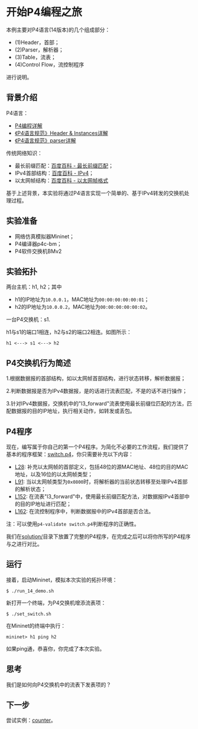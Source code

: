 # 开始P4编程之旅

本例主要对P4语言(14版本)的几个组成部分：
- (1)Header，首部；
- (2)Parser，解析器；
- (3)Table，流表；
- (4)Control Flow，流控制程序 

进行说明。

## 背景介绍

P4语言：
- [P4编程详解](http://www.sdnlab.com/17882.html)
- [《P4语言规范》Header & Instances详解](http://www.sdnlab.com/17955.html)
- [《P4语言规范》parser详解 ](http://www.sdnlab.com/18021.html)

传统网络知识：
- 最长前缀匹配：[百度百科 - 最长前缀匹配](https://baike.baidu.com/item/%E6%9C%80%E9%95%BF%E5%89%8D%E7%BC%80%E5%8C%B9%E9%85%8D/5488072?fr=aladdin)；
- IPv4首部结构：[百度百科 - IPv4](https://baike.baidu.com/item/IPv4/422599?fr=aladdin)；
- 以太网帧结构：[百度百科 - 以太网帧格式](https://baike.baidu.com/item/%E4%BB%A5%E5%A4%AA%E7%BD%91%E5%B8%A7%E6%A0%BC%E5%BC%8F/10290427?fr=aladdin)

基于上述背景，本实验将通过P4语言实现一个简单的、基于IPv4转发的交换机处理过程。

## 实验准备

- 网络仿真模拟器Mininet；
- P4编译器p4c-bm；
- P4软件交换机BMv2

## 实验拓扑

两台主机：h1, h2；其中
- h1的IP地址为`10.0.0.1`，MAC地址为`00:00:00:00:00:01`；
- h2的IP地址为`10.0.0.2`，MAC地址为`00:00:00:00:00:02`。

一台P4交换机：s1.

h1与s1的端口1相连，h2与s2的端口2相连。如图所示：

```
h1 <---> s1 <---> h2
```

## P4交换机行为简述

1.根据数据报的首部结构，如以太网帧首部结构，进行状态转移，解析数据报；

2.判断数据报是否为IPv4数据报，是的话进行流表匹配，不是的话不进行操作；

3.针对IPv4数据报，交换机中的"l3_forward"流表使用最长前缀位匹配的方法，匹配数据报的目的IP地址，执行相关动作，如转发或丢包。

## P4程序

现在，编写属于你自己的第一个P4程序。为简化不必要的工作流程，我们提供了基本的程序框架：[switch.p4](p4src/switch.p4)，你只需要补充以下内容：

- [L28](p4src/switch.p4#L28): 补充以太网帧的首部定义，包括48位的源MAC地址、48位的目的MAC地址，以及16位的以太网帧类型；
- [L91](p4src/switch.p4#L91): 当以太网帧类型为`0x0800`时，将解析器的当前状态转移至处理IPv4首部的解析状态；
- [L152](p4src/switch.p4#L152): 在流表"l3_forward"中，使用最长前缀匹配方法，对数据报IPv4首部中的目的IP地址进行匹配；
- [L162](p4src/switch.p4#L162): 在流控制程序中，判断数据报中的IPv4首部是否合法。

注：可以使用`p4-validate switch.p4`判断程序的正确性。

我们在[solution/](solution/)目录下放置了完整的P4程序，在完成之后可以将你所写的P4程序与之进行对比。

## 运行

接着，启动Mininet，模拟本次实验的拓扑环境：

```
$ ./run_14_demo.sh
```

新打开一个终端，为P4交换机增添流表项：

```
$ ./set_switch.sh
```

在Mininet的终端中执行：

```
mininet> h1 ping h2
```

如果ping通，恭喜你，你完成了本次实验。

## 思考

我们是如何向P4交换机中的流表下发表项的？

## 下一步

尝试实例：[counter](https://github.com/Wasdns/learn-P4-by-examples/blob/master/counter)。

